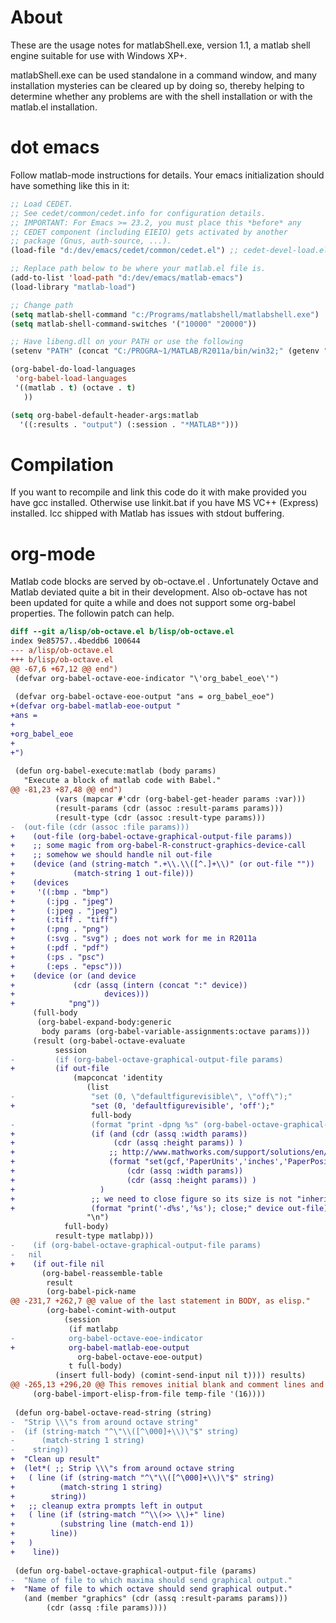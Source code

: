 About
=====

These are the usage notes for matlabShell.exe, version 1.1, a matlab
shell engine suitable for use with Windows XP+.

matlabShell.exe can be used standalone in a command window, and many
installation mysteries can be cleared up by doing so, thereby helping
to determine whether any problems are with the shell installation or
with the matlab.el installation.

dot emacs
=========

Follow matlab-mode instructions for details.
Your emacs initialization should have something like this in it:

```lisp
;; Load CEDET.
;; See cedet/common/cedet.info for configuration details.
;; IMPORTANT: For Emacs >= 23.2, you must place this *before* any
;; CEDET component (including EIEIO) gets activated by another 
;; package (Gnus, auth-source, ...).
(load-file "d:/dev/emacs/cedet/common/cedet.el") ;; cedet-devel-load.el")

;; Replace path below to be where your matlab.el file is.
(add-to-list 'load-path "d:/dev/emacs/matlab-emacs")
(load-library "matlab-load")

;; Change path
(setq matlab-shell-command "c:/Programs/matlabshell/matlabshell.exe")
(setq matlab-shell-command-switches '("10000" "20000"))

;; Have libeng.dll on your PATH or use the following
(setenv "PATH" (concat "C:/PROGRA~1/MATLAB/R2011a/bin/win32;" (getenv "PATH")))

(org-babel-do-load-languages
 'org-babel-load-languages
 '((matlab . t) (octave . t)
   ))

(setq org-babel-default-header-args:matlab
  '((:results . "output") (:session . "*MATLAB*")))
```

Compilation
===========

If you want to recompile and link this code do it with make provided you have gcc installed.
Otherwise use linkit.bat if you have MS VC++ (Express) installed.
lcc shipped with Matlab has issues with stdout buffering.

# org-mode

Matlab code blocks are served by ob-octave.el .
Unfortunately Octave and Matlab deviated quite a bit in their development.
Also ob-octave has not been updated for quite a while and does not support some org-babel properties.
The followin patch can help.

```patch
diff --git a/lisp/ob-octave.el b/lisp/ob-octave.el
index 9e85757..4beddb6 100644
--- a/lisp/ob-octave.el
+++ b/lisp/ob-octave.el
@@ -67,6 +67,12 @@ end")
 (defvar org-babel-octave-eoe-indicator "\'org_babel_eoe\'")
 
 (defvar org-babel-octave-eoe-output "ans = org_babel_eoe")
+(defvar org-babel-matlab-eoe-output "
+ans =
+
+org_babel_eoe
+
+")
 
 (defun org-babel-execute:matlab (body params)
   "Execute a block of matlab code with Babel."
@@ -81,23 +87,48 @@ end")
          (vars (mapcar #'cdr (org-babel-get-header params :var)))
          (result-params (cdr (assoc :result-params params)))
          (result-type (cdr (assoc :result-type params)))
-  (out-file (cdr (assoc :file params)))
+	 (out-file (org-babel-octave-graphical-output-file params))
+	 ;; some magic from org-babel-R-construct-graphics-device-call
+	 ;; somehow we should handle nil out-file
+	 (device (and (string-match ".+\\.\\([^.]+\\)" (or out-file ""))
+		      (match-string 1 out-file)))
+	 (devices
+	  '((:bmp . "bmp")
+	    (:jpg . "jpeg")
+	    (:jpeg . "jpeg")
+	    (:tiff . "tiff")
+	    (:png . "png")
+	    (:svg . "svg") ; does not work for me in R2011a
+	    (:pdf . "pdf")
+	    (:ps . "psc")
+	    (:eps . "epsc")))
+	 (device (or (and device
+			  (cdr (assq (intern (concat ":" device))
+				     devices)))
+		     "png"))
 	 (full-body
 	  (org-babel-expand-body:generic
 	   body params (org-babel-variable-assignments:octave params)))
 	 (result (org-babel-octave-evaluate
 		  session
-		  (if (org-babel-octave-graphical-output-file params)
+		  (if out-file
 		      (mapconcat 'identity
 				 (list
-				  "set (0, \"defaultfigurevisible\", \"off\");"
+				  "set (0, 'defaultfigurevisible', 'off');"
 				  full-body
-				  (format "print -dpng %s" (org-babel-octave-graphical-output-file params)))
+				  (if (and (cdr (assq :width params))
+					   (cdr (assq :height params)) )
+				      ;; http://www.mathworks.com/support/solutions/en/data/1-16WME/?solution=1-16WME
+				      (format "set(gcf,'PaperUnits','inches','PaperPosition',[0 0 %s %s]);"
+					      (cdr (assq :width params))
+					      (cdr (assq :height params)) )
+				    )
+				  ;; we need to close figure so its size is not "inherited"
+				  (format "print('-d%s','%s'); close;" device out-file))
 				 "\n")
 		    full-body)
 		  result-type matlabp)))
-    (if (org-babel-octave-graphical-output-file params)
-	nil
+    (if out-file nil
       (org-babel-reassemble-table
        result
        (org-babel-pick-name
@@ -231,7 +262,7 @@ value of the last statement in BODY, as elisp."
 		(org-babel-comint-with-output
 		    (session
 		     (if matlabp
-			 org-babel-octave-eoe-indicator
+			 org-babel-matlab-eoe-output
 		       org-babel-octave-eoe-output)
 		     t full-body)
 		  (insert full-body) (comint-send-input nil t)))) results)
@@ -265,13 +296,20 @@ This removes initial blank and comment lines and then calls
     (org-babel-import-elisp-from-file temp-file '(16))))
 
 (defun org-babel-octave-read-string (string)
-  "Strip \\\"s from around octave string"
-  (if (string-match "^\"\\([^\000]+\\)\"$" string)
-      (match-string 1 string)
-    string))
+  "Clean up result"
+  (let*( ;; Strip \\\"s from around octave string
+	( line (if (string-match "^\"\\([^\000]+\\)\"$" string)
+		   (match-string 1 string)
+		 string))
+	;; cleanup extra prompts left in output
+	( line (if (string-match "^\\(>> \\)+" line)
+		   (substring line (match-end 1))
+		 line))
+	)
+    line))
 
 (defun org-babel-octave-graphical-output-file (params)
-  "Name of file to which maxima should send graphical output."
+  "Name of file to which octave should send graphical output."
   (and (member "graphics" (cdr (assq :result-params params)))
        (cdr (assq :file params))))
 ```
 